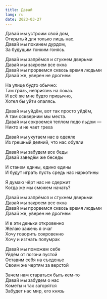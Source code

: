 ```yaml
---
title: Давай
lang: ru
date: 2023-03-27
---
```


Давай мы устроим свой дом,  
Открытый для только лишь нас.  
Давай мы покинем дурдом,  
За будущим тонким гонясь.

Давай мы запрёмся и стукнем дверьми  
Давай мы закроем все окна  
Давай мы прорвемся сквозь время людьми  
Давай же, уверен не дрогнем

На улице будто обычно:  
Там грязь, неприязнь на показ.  
И всё же мне будто привычно,  
Хотел бы уйти опалясь.

Давай мы уйдём, вот так просто уйдём,  
А там оскверним мы места.  
Давай мы сокроемся теплом подо льдом —  
Никто и не чает греха

Давай мы укутаем нас в одеяле  
Из грешный деяний, что нас обуяли

Давай мы забудем все беды  
Давай заведём же беседы

И станем едины, едино едины  
И будут играть пусть средь нас наркотины

Я думаю чёрт нас не сдержит  
Когда же мы сможем начать?

Давай мы запрёмся и стукнем дверьми  
Давай мы закроем все окна  
Давай мы прорвемся сквозь время людьми  
Давай же, уверен не дрогнем

И в эти деньки откровенно  
Желаю зажечь я очаг  
Хочу говорить сокровенно  
Хочу и изгнать полумрак

Давай мы поможем себе  
Уйдём от погони пустой  
Оставим себя на съеденье  
Своим же чертям за верстой

Зачем нам стараться быть кем-то  
Давай мы забудем о нас  
Кометы и так загорятся  
Забудет нас мир, его князь
